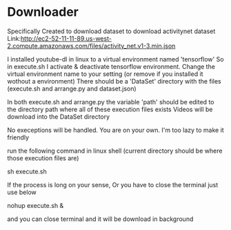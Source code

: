 # Downloader

Specifically Created to download dataset to download activitynet dataset
Link:http://ec2-52-11-11-89.us-west-2.compute.amazonaws.com/files/activity_net.v1-3.min.json

I installed youtube-dl in linux to a virtual environment named 'tensorflow'
So in execute.sh I activate & deactivate tensorflow environment. Change the virtual environment name to your setting (or remove if you installed it wothout a environment)
There should be a 'DataSet' directory with the files (execute.sh and arrange.py and dataset.json)

In both execute.sh and arrange.py the variable 'path' should be edited to the directory path where all of these execution files exists
Videos will be download into the DataSet directory

No execeptions will be handled. You are on your own. I'm too lazy to make it friendly

run the following command in linux shell (current directory should be where those execution files are)

sh execute.sh

If the process is long on your sense, Or you have to close the terminal just use below

nohup execute.sh &

and you can close terminal and it will be download in background
